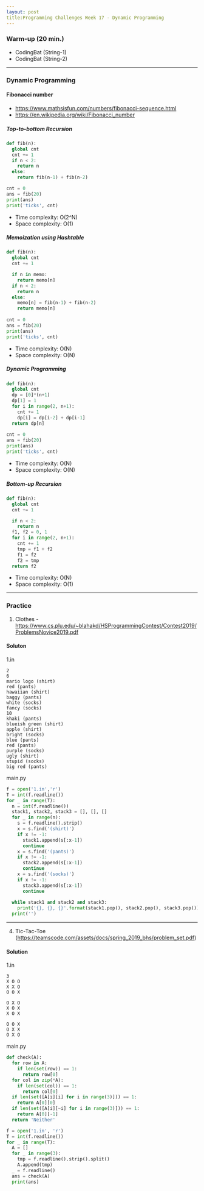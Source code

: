```yaml
---
layout: post
title:Programming Challenges Week 17 - Dynamic Programming
---
```


### Warm-up (20 min.)
- CodingBat (String-1)
- CodingBat (String-2)

---

### Dynamic Programming

#### Fibonacci number
- https://www.mathsisfun.com/numbers/fibonacci-sequence.html
- https://en.wikipedia.org/wiki/Fibonacci_number

##### Top-to-bottom Recursion
```py
def fib(n):
  global cnt
  cnt += 1
  if n < 2:
    return n
  else:
    return fib(n-1) + fib(n-2)

cnt = 0
ans = fib(20)
print(ans)
print('ticks', cnt)

```
- Time complexity: O(2^N)
- Space complexity: O(1)

##### Memoization using Hashtable

```py
def fib(n):
  global cnt
  cnt += 1

  if n in memo:
    return memo[n]
  if n < 2:
    return n
  else:
    memo[n] = fib(n-1) + fib(n-2)
    return memo[n]
    
cnt = 0
ans = fib(20)
print(ans)
print('ticks', cnt)    
```    
- Time complexity: O(N)
- Space complexity: O(N)

##### Dynamic Programming
```py
def fib(n):
  global cnt
  dp = [0]*(n+1)
  dp[1] = 1
  for i in range(2, n+1):
    cnt += 1
    dp[i] = dp[i-2] + dp[i-1]
  return dp[n]
  
cnt = 0
ans = fib(20)
print(ans)
print('ticks', cnt)
```
- Time complexity: O(N)
- Space complexity: O(N)

##### Bottom-up Recursion
```py
def fib(n):
  global cnt
  cnt += 1

  if n < 2:
    return n
  f1, f2 = 0, 1
  for i in range(2, n+1):
    cnt += 1
    tmp = f1 + f2
    f1 = f2
    f2 = tmp
  return f2
  ```
- Time complexity: O(N)
- Space complexity: O(1)

---
### Practice

1. Clothes - https://www.cs.plu.edu/~blahakd/HSProgrammingContest/Contest2019/ProblemsNovice2019.pdf 

#### Soluton
1.in
```
2
6
mario logo (shirt)
red (pants)
hawaiian (shirt)
baggy (pants)
white (socks)
fancy (socks)
10
khaki (pants)
blueish green (shirt)
apple (shirt)
bright (socks)
blue (pants)
red (pants)
purple (socks)
ugly (shirt)
stupid (socks)
big red (pants)
```


main.py
```py
f = open('1.in','r')
T = int(f.readline())
for _ in range(T):
  n = int(f.readline())
  stack1, stack2, stack3 = [], [], []
  for _ in range(n):
    s = f.readline().strip()
    x = s.find('(shirt)')
    if x != -1:
      stack1.append(s[:x-1])
      continue
    x = s.find('(pants)')
    if x != -1:
      stack2.append(s[:x-1])
      continue
    x = s.find('(socks)')
    if x != -1:
      stack3.append(s[:x-1])
      continue
  
  while stack1 and stack2 and stack3:
    print('{}, {}, {}'.format(stack1.pop(), stack2.pop(), stack3.pop()))
  print('')
```  

---

4. Tic-Tac-Toe (https://teamscode.com/assets/docs/spring_2019_bhs/problem_set.pdf)

#### Solution
1.in
```
3
X O O
X X O
O O X

O X O
X O X
X O X

O O X
O X X
O X O
```

main.py
```py
def check(A):
  for row in A:
    if len(set(row)) == 1:
      return row[0]
  for col in zip(*A):
    if len(set(col)) == 1:
      return col[0]
  if len(set([A[i][i] for i in range(3)])) == 1:
    return A[0][0]
  if len(set([A[i][~i] for i in range(3)])) == 1:
    return A[0][-1]
  return 'Neither'

f = open('1.in', 'r')
T = int(f.readline())
for _ in range(T):
  A = []
  for _ in range(3):
    tmp = f.readline().strip().split()
    A.append(tmp)
  _ = f.readline()
  ans = check(A)
  print(ans)
```
